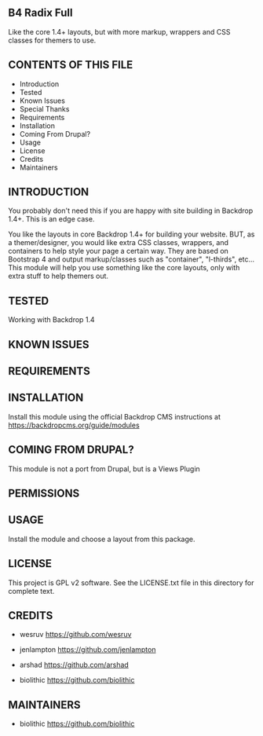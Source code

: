 B4 Radix Full
------------------------

Like the core 1.4+ layouts, but with more markup, wrappers and CSS classes for themers to use.

CONTENTS OF THIS FILE
---------------------

 - Introduction
 - Tested
 - Known Issues
 - Special Thanks
 - Requirements
 - Installation
 - Coming From Drupal?
 - Usage
 - License
 - Credits
 - Maintainers

INTRODUCTION
------------

You probably don't need this if you are happy with site building in Backdrop 1.4+.  This is an edge case.

You like the layouts in core Backdrop 1.4+ for building your website.  BUT, as a themer/designer, you would like extra CSS classes, wrappers, and containers to help style your page a certain way.  They are based on Bootstrap 4 and output markup/classes such as "container", "l-thirds", etc...  This module will help you use something like the core layouts, only with extra stuff to help themers out.

TESTED
-----

Working with Backdrop 1.4

KNOWN ISSUES
---------------------



REQUIREMENTS
------------



INSTALLATION
------------

Install this module using the official Backdrop CMS instructions at https://backdropcms.org/guide/modules

COMING FROM DRUPAL?
-------------------

This module is not a port from Drupal, but is a Views Plugin

PERMISSIONS
------------


USAGE
-----

Install the module and choose a layout from this package.


LICENSE
-------

This project is GPL v2 software. See the LICENSE.txt file in this directory for complete text.

CREDITS
-----------

 - wesruv <https://github.com/wesruv>

 - jenlampton <https://github.com/jenlampton>

 - arshad <https://github.com/arshad>

 - biolithic <https://github.com/biolithic>

MAINTAINERS
-----------

 - biolithic <https://github.com/biolithic>
